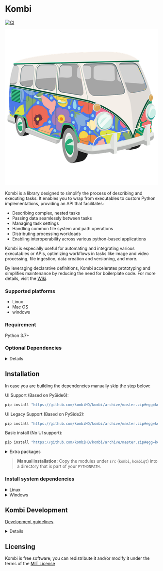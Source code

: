 # Kombi
[![CI](https://github.com/kombiHQ/kombi/actions/workflows/python-package.yml/badge.svg)](https://github.com/kombiHQ/kombi/actions/workflows/python-package.yml)

<p align="center">
    <img src="src/kombiqt/resources/icons/kombi.png?v=2" with="512" height="512"/>
</p>

Kombi is a library designed to simplify the process of describing and executing tasks. It enables you to wrap from executables to custom Python implementations, providing an API that facilitates:

- Describing complex, nested tasks
- Passing data seamlessly between tasks
- Managing task settings
- Handling common file system and path operations
- Distributing processing workloads
- Enabling interoperability across various python-based applications

Kombi is especially useful for automating and integrating various executables or APIs, optimizing workflows in tasks like image and video processing, file ingestion, data creation and versioning, and more.

By leveraging declarative definitions, Kombi accelerates prototyping and simplifies maintenance by reducing the need for boilerplate code. For more details, visit the [Wiki](https://github.com/kombiHQ/kombi/wiki).

### Supported platforms
- Linux
- Mac OS
- windows

### Requirement
Python 3.7+

### Optional Dependencies
<details>
<p>

Name | Version
--- | ---
Open Image IO (including python bindings/binary tools) | 1.7+
Open Color IO (including python bindings) | 1.0+
Gaffer | 0.53+
PySide | 2.0+
PyYAML | 6.0+
Py Call Graph | 2.1+
Jedi | 0.19+
Qt.py | 2.4+
FFmpeg (including ffprobe) | 7.0+
nuke | 9.0+
maya | 2016+
deadline | 9.0+
graphviz | 12.1+
</details>

## Installation

In case you are building the dependencies manually skip the step below:

UI Support (Based on PySide6):
```bash
pip install "https://github.com/kombiHQ/kombi/archive/master.zip#egg=kombi[gui]"
```

UI Legacy Support (Based on PySide2):
```bash
pip install "https://github.com/kombiHQ/kombi/archive/master.zip#egg=kombi[gui-legacy]"
```

Basic install (No UI support):
```bash
pip install "https://github.com/kombiHQ/kombi/archive/master.zip#egg=kombi[]"
```

<details><summary>Extra packages</summary>
If want to include extra packages, such as support for OpenImageIO, please add `extra` to the query, for instance:

```bash
pip install "https://github.com/kombiHQ/kombi/archive/master.zip#egg=kombi[gui,extra]"
pip install "https://github.com/kombiHQ/kombi/archive/master.zip#egg=kombi[gui-legacy,extra]"
pip install "https://github.com/kombiHQ/kombi/archive/master.zip#egg=kombi[extra]"
```
</details>

> **Manual installation:** Copy the modules under `src` (`kombi`, `kombiqt`) into a directory that is part of your `PYTHONPATH`.

### Install system dependencies

<details><summary>Linux</summary>
<p>

#### Ubuntu and derivatives:
```bash
apt-get install ffmpeg
apt-get install graphviz
apt-get install openimageio-tools
```

In recent versions of Ubuntu, you may also need to install `libxcb-cursor0` in order to use the `xcb` plugin for Qt:
```
apt install libxcb-cursor0
```
</details>

<details><summary>Windows</summary>
<p>

- [Python 3.7+](https://www.python.org/downloads)
- [FFmpeg](https://ffmpeg.org)
- [Graphviz](https://graphviz.org)
  
</details>

## Kombi Development

[Development guidelines](CONTRIBUTING.md).

<details><summary>Details</summary>
<p>

#### Clone and install locally
```bash
git clone https://github.com/kombiHQ/kombi.git
cd kombi
pip install -e ".[gui,dev,extra]"
```
> **Note:** For PySide2 specify `gui-legacy` instead of `gui` (PySide6)

#### Running tests
Depending on the version of OpenImageIO you're using, you may need to specify an OCIO configuration. Kombi includes a basic config that can be used if needed:
```bash
export OCIO="./data/thirdparty/opencolorio/config.ocio"
```

```bash
cd <SRC_LOCATION>
./runtest
```

#### Running linters
```bash
cd <SRC_LOCATION>
./runlint
```

#### Running coverage
```bash
cd <SRC_LOCATION>
./runcoverage
```

</details>

## Licensing
Kombi is free software; you can redistribute it and/or modify it under the terms of the [MIT License](LICENSE)
